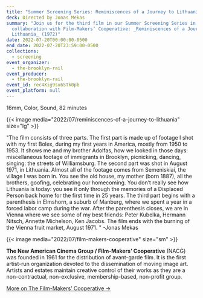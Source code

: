 ```yaml
---
title: "Summer Screening Series: Reminiscences of a Journey to Lithuania"
deck: Directed by Jonas Mekas
summary: "Join us for the third film in our Summer Screening Series in
  collaboration with Film-Makers’ Cooperative: _Reminiscences of a Journey to
  Lithuania_ (1972)"
date: 2022-07-20T00:00:00-0500
end_date: 2022-07-20T23:59:00-0500
collections:
  - screening
event_organizer:
  - the-brooklyn-rail
event_producer:
  - the-brooklyn-rail
event_id: rec4Xig9sx6STk0pb
event_platform: null
---
```

16mm, Color, Sound, 82 minutes

{{< image media="2022/07/reminiscences-of-a-journey-to-lithuania" size="lg" >}}

"The film consists of three parts. The first part is made up of footage I shot with my first Bolex, during
my first years in America, mostly from 1950 to 1953. It shows me and my brother Adolfas, how we
looked in those days: miscellaneous footage of immigrants in Brooklyn, picnicking, dancing, singing:
the streets of Williamsburg. The second part was shot in August 1971, in Lithuania. Almost all of the
footage comes from Semeniskiai, the village I was born in. You see the old house, my mother (born
1887), all the brothers, goofing, celebrating our homecoming. You don’t really see how Lithuania is
today: you see it only through the memories of a Displaced Person back home for the first time in 25
years. The third part begins with a parenthesis in Elmshorn, a suburb of Manburg, where we spent a
year in a forced labor camp during the war. After the parenthesis closes, we are in Vienna where we
see some of my best friends: Peter Kubelka, Hermann Nitsch, Annette Michelson, Ken Jacobs. The film
ends with the burning of the Vienna fruit market, August 1971. " -Jonas Mekas

{{< image media="2022/07/film-makers-cooperative" size="sm" >}}

**The New American Cinema Group / Film-Makers’ Cooperative** (NACG) was founded in 1961 for the
distribution of avant-garde film. It is the first artist-run organization devoted to the dissemination of moving image art. Artists and estates maintain creative control of their works as they are a non-contractual, non-exclusive, membership-based, non-profit group.

[More on The Film-Makers’ Cooperative →](https://film-makerscoop.com/)